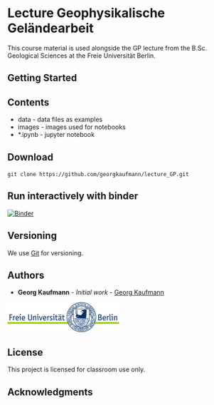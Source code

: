 # Lecture Geophysikalische Geländearbeit
  
This course material is used alongside the GP lecture
from the B.Sc. Geological Sciences at the Freie Universität Berlin.


## Getting Started

## Contents

- data     - data files as examples
- images   - images used for notebooks
- \*.ipynb - jupyter notebook

## Download
```
git clone https://github.com/georgkaufmann/lecture_GP.git
```

## Run interactively with binder

[![Binder](https://mybinder.org/badge_logo.svg)](https://mybinder.org/v2/gh/georgkaufmann/jupyter/main?urlpath=git-pull%3Frepo%3Dhttps%253A%252F%252Fgithub.com%252Fgeorgkaufmann%252Flecture_GP%26urlpath%3Dlab%252Ftree%252Flecture_GP%252Findex.ipynb%26branch%3Dmain)

## Versioning

We use [Git](https://git-scm.com/) for versioning.

## Authors

* **Georg Kaufmann** - *Initial work* - [Georg Kaufmann](http://userpage.fu-berlin.de/~geodyn)

![](fu-logo.jpg)


## License

This project is licensed for classroom use only.

## Acknowledgments

